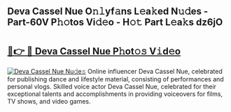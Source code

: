 ## Deva Cassel Nue O𝚗𝚕yf𝚊ns L𝚎a𝚔ed N𝚞𝚍es - Part-60V P𝚑𝚘tos Vi𝚍𝚎o - H𝚘𝚝 Part L𝚎a𝚔s dz6jO

# <h2><a href="http://kf7u20f.oniu.top/?m=Deva+Cassel+Nue">🔗👉 🔴 Deva Cassel Nue P𝚑ot𝚘𝚜 V𝚒d𝚎o</a></h2>

[![Deva Cassel Nue Nu𝚍e𝚜](https://i.imgur.com/0qMVB7G.gif)](http://kf7u20f.oniu.top/?m=Deva+Cassel+Nue)
Online influencer Deva Cassel Nue, celebrated for publishing dance and lifestyle material, consisting of performances and personal vlogs. Skilled voice actor Deva Cassel Nue, celebrated for their exceptional talents and accomplishments in providing voiceovers for films, TV shows, and video games.  
